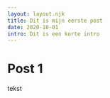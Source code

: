 ```yaml
---
layout: layout.njk
title: Dit is mijn eerste post
date: 2020-10-01
intro: Dit is een korte intro
---
```


# Post 1

tekst